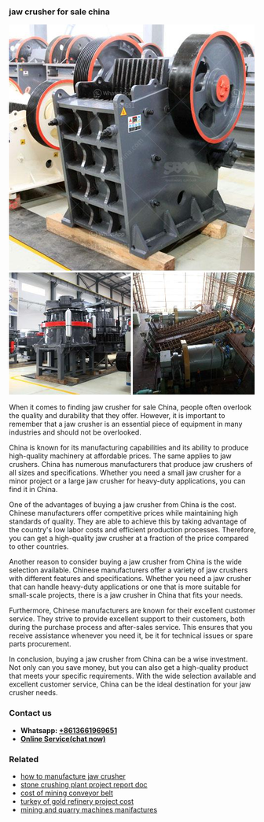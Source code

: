 <h3>jaw crusher for sale china</h3><img src='1706766833.jpg' alt=''><p>When it comes to finding jaw crusher for sale China, people often overlook the quality and durability that they offer. However, it is important to remember that a jaw crusher is an essential piece of equipment in many industries and should not be overlooked.</p><p>China is known for its manufacturing capabilities and its ability to produce high-quality machinery at affordable prices. The same applies to jaw crushers. China has numerous manufacturers that produce jaw crushers of all sizes and specifications. Whether you need a small jaw crusher for a minor project or a large jaw crusher for heavy-duty applications, you can find it in China.</p><p>One of the advantages of buying a jaw crusher from China is the cost. Chinese manufacturers offer competitive prices while maintaining high standards of quality. They are able to achieve this by taking advantage of the country's low labor costs and efficient production processes. Therefore, you can get a high-quality jaw crusher at a fraction of the price compared to other countries.</p><p>Another reason to consider buying a jaw crusher from China is the wide selection available. Chinese manufacturers offer a variety of jaw crushers with different features and specifications. Whether you need a jaw crusher that can handle heavy-duty applications or one that is more suitable for small-scale projects, there is a jaw crusher in China that fits your needs.</p><p>Furthermore, Chinese manufacturers are known for their excellent customer service. They strive to provide excellent support to their customers, both during the purchase process and after-sales service. This ensures that you receive assistance whenever you need it, be it for technical issues or spare parts procurement.</p><p>In conclusion, buying a jaw crusher from China can be a wise investment. Not only can you save money, but you can also get a high-quality product that meets your specific requirements. With the wide selection available and excellent customer service, China can be the ideal destination for your jaw crusher needs.</p><h3>Contact us</h3><ul><li><strong>Whatsapp:&nbsp;<a href="https://wa.me/8613661969651">+8613661969651</a></strong></li><li><a href="https://swt.shibang-china.com/?git&amp;zhl&amp;jaw crusher for sale china"><strong>Online Service(chat now)</strong></a></li></ul><h3>Related</h3><ul><li><a href='how to manufacture jaw crusher.md'>how to manufacture jaw crusher</a></li><li><a href='stone crushing plant project report doc.md'>stone crushing plant project report doc</a></li><li><a href='cost of mining conveyor belt.md'>cost of mining conveyor belt</a></li><li><a href='turkey of gold refinery project cost.md'>turkey of gold refinery project cost</a></li><li><a href='mining and quarry machines manifactures.md'>mining and quarry machines manifactures</a></li></ul>